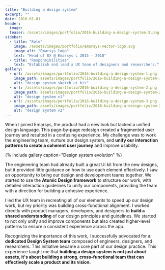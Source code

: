```yaml
---
title: "Building a design system"
excerpt: ""
date: 2016-01-01
header:
  image:
  teaser: /assets/images/portfolio/2016-building-a-design-system-3.png
sidebar:
  - title: "Role"
    image: /assets/images/portfolio/emarsys-vector-logo.svg
    image_alt: "Emarsys logo"
    text: "Head of UX @ Emarsys ⊂ 2015 - 2018"
  - title: "Responsibilities"
    text: "Establish and lead a UX team of designers and researchers."
gallery:
  - url: /assets/images/portfolio/2016-building-a-design-system-1.png
    image_path: assets/images/portfolio/2016-building-a-design-system-1.png
    alt: "design system sketch ui kit"
  - url: /assets/images/portfolio/2016-building-a-design-system-2.png
    image_path: assets/images/portfolio/2016-building-a-design-system-2.png
    alt: "design system v1"
  - url: /assets/images/portfolio/2016-building-a-design-system-3.png
    image_path: assets/images/portfolio/2016-building-a-design-system-3.png
    alt: "design system v2"
---
```


When I joined Emarsys, the product had a new look but lacked a unified design language. This page-by-page redesign created a fragmented user journey and resulted in a confusing experience. My challenge was to work the engineering team, nurture our design system, and **unify our interaction patterns to create a coherent user journey** and improve usability.

{% include gallery caption="Design system evolution" %}

The engineering team had already built a great UI kit from the new designs, but it provided little guidance on how to use each element effectively. I saw an opportunity to bring our design and development teams together. We started to use the **Atomic Design framework** to structure our work, with detailed interaction guidelines to unify our components, providing the team with a direction for building a cohesive experience.

I led the UX team in recreating all of our elements to speed up our design work, but my priority was building cross-functional alignment. I worked directly with product managers, developers, and designers to **build a shared understanding** of our design principles and guidelines. We started to not only unify and improve components but also created higher-level patterns to ensure a consistent experience across the app.

Recognizing the importance of this work, I successfully advocated for **a dedicated Design System team** composed of engineers, designers, and researchers. This initiative became a core part of our design practice. This experience taught me that **building a design system is not just about assets, it's about building a strong, cross-functional team that can effectively scale a product and its vision.**